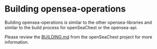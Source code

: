 # Building opensea-operations

Building opensea-operations is similar to the other opensea-libraries and similar to the build process for openSeaChest or the opensea-api.

Please review the [BUILDING.md](https://github.com/Seagate/openSeaChest/blob/develop/BUILDING.md) from the openSeaChest project for more information.
